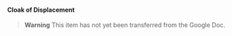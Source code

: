 #### Cloak of Displacement

> **Warning**
> This item has not yet been transferred from the Google Doc.
